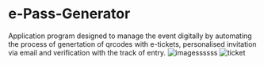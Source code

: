 # e-Pass-Generator
Application program designed to manage the event digitally by automating the process of genertation of qrcodes with e-tickets, personalised invitation via email and  verification with the track of entry.
![imagessssss](https://user-images.githubusercontent.com/75332947/190310139-e2b9201a-8a2f-477e-b5fd-ca892577e863.jpg)
![ticket](https://user-images.githubusercontent.com/75332947/190310303-2fc0f91e-2971-4d3e-ae5a-1768e73a8517.png)
